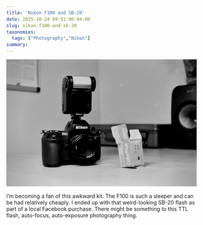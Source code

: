 ```yaml
---
title: 'Nikon F100 and SB-20'
date: 2025-10-24 09:51:06-04:00
slug: nikon-f100-and-sb-20
taxonomies:
  tags: ["Photography","Nikon"]
summary: 
---
```


![Nikon F100 on desk](2025-Roll-056_0017.jpg "Nikon F100 with SB-20 flash")

I’m becoming a fan of this awkward kit. The F100 is such a sleeper and can be had relatively cheaply. I ended up with that weird-looking SB-20 flash as part of a local Facebook purchase. There might be something to this TTL flash, auto-focus, auto-exposure photography thing.
